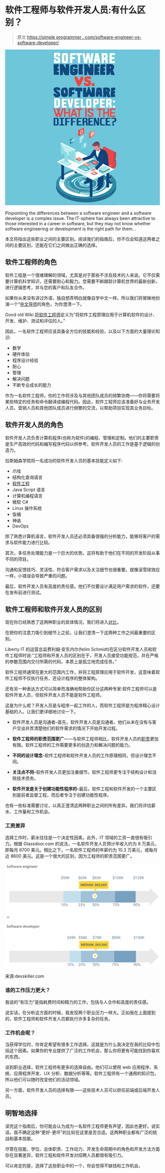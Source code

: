 # 软件工程师与软件开发人员:有什么区别？

> 原文:[https://simple programmer . com/software-engineer-vs-software-developer/](https://simpleprogrammer.com/software-engineer-vs-software-developer/)

![software engineer vs software developer](img/10bff19003b5df20d616c0619d8d256c.png)

Pinpointing the differences between a software engineer and a software developer is a complex issue. The IT-sphere has always been attractive to those interested in a career in software, but they may not know whether software engineering or development is the right path for them. .

本文将指出这些职业之间的主要区别。阅读我们的指南后，你不仅会知道这两者之间的主要区别，还能在它们之间做出正确的选择。

## 软件工程师的角色

软件工程是一个很难理解的领域，尤其是对于那些不涉及技术的人来说。它不仅需要计算机科学知识，还需要耐心和毅力。您需要不断跟踪计算机世界的最新创新，进行逻辑思考，并与您的客户和队友合作。

如果你从来没有讲过外语，独自想弄明白就像自学中文一样。所以我们将冒昧地扮演一个“[中文导师](https://preply.com/en/skype/chinese-tutors)的角色，为你澄清一下。

Good old Wiki [将软件工程师](https://en.wikipedia.org/wiki/Software_engineer)定义为“将软件工程原理应用于计算机软件的设计、开发、维护、测试和评估的人。”

因此，一名软件工程师应该具备全方位的技能和经验，以及以下方面的大量理论知识:

*   数学
*   硬件体验
*   程序设计经验
*   耐心
*   管理
*   解决问题
*   不断专业成长的能力

作为一名软件工程师，你的工作将涉及与其他团队成员的频繁协商——你将需要将某些特定的任务和命令翻译成编程代码。因此，软件工程师应该准备好与业务开发人员、营销人员和其他团队成员进行频繁的交流，以帮助项目实现其业务目标。

## 软件开发人员的角色

软件开发人员负责计算机程序(也称为软件)的编程、管理和定制。他们的主要职责是生产高效的代码和编写程序代码以供参考。软件开发人员的工作是基于逻辑的创造力。

拉斯姆森学院将一名成功的软件开发人员的基本技能定义如下:

*   爪哇
*   结构化查询语言
*   [软件工程](https://simpleprogrammer.com/interview-secrets-programmers-stand-out/)
*   Java Script 语言
*   计算机编程语言
*   微软 C#
*   Linux 操作系统
*   饭桶
*   神谕
*   DevOps

除了熟悉计算机语言，软件开发人员还必须具备很强的分析能力，能够将客户的需求与软件能力进行比较。

其次，多任务处理能力是一个巨大的优势。这将有助于他们在不同的开发阶段从事不同的项目。

沟通和反馈技巧、灵活性、符合客户需求以及关注细节也很重要。就像滚雪球效应一样，小错误会导致严重的问题。

最后，软件开发人员有高度的责任感。他们不仅要设计满足用户需求的软件，还要在发布前进行测试。

## 软件工程师和软件开发人员的区别

现在你已经熟悉了这两种职业的具体情况，我们将进入[对比](https://simpleprogrammer.com/differences-software-engineer-and-programmer/)。

在把你的注意力吸引到细节上之前，让我们澄清一下这两种工作之间最重要的区别。

Liberty IT 的运营总监费利姆·安东内尔(felim Schmidt)在区分软件开发人员和软件工程师时说:“工程师和开发人员的区别在于，开发人员接受功能规范，并在严格的参数范围内交付所需的代码，本质上是孤立地完成任务。”

软件工程师通常在更大的范围内工作，并将工程原理应用于软件开发，这意味着软件工程师不仅执行任务，还设计程序的整体架构。

还有另一种表达方式可以简单而准确地帮助你区分这两种专家:软件工程师可以是软件开发人员，但软件开发人员不能是软件工程师。

这是为什么呢？开发人员是与程序一起工作的人，而软件工程师是为程序精心设计基础的人。让我们更详细地讨论一下。

*   软件开发人员是沟通者–首先，软件开发人员是沟通者。他们从未在没有与客户交谈并弄清楚他们的软件需求的情况下开始开发过程。

*   **软件工程师的职责范围更广**——与软件工程师相比，软件开发人员的[职责](https://www.amazon/dp/B0812C82T9/makithecompsi-20)更加有限。软件工程师的工作需要更多的创造力和解决问题的能力。

*   **不同的设计理念**–软件工程师和软件开发人员的工作原理相同，但设计理念不同。

*   **关注点不同**–软件开发人员更加注重细节。软件工程师更专注于结构设计和消除技术债务。

*   **软件开发是关于创建功能性程序的**–最后，软件工程和软件开发的一个主要区别是前者监督工程，而后者专注于创建功能性程序。

也有一些标准需要讨论，以真正澄清这两种职业之间的所有差异。我们将评估薪水、工作量和工作机会。

### 工资差异

选择工作时，薪水往往是一个决定性因素。此外，IT 领域的工资一直很有吸引力。根据 Glassdoor.com 的说法，一名软件开发人员预计年收入约为 8 万美元，即每月 6700 美元。相比之下，一名软件工程师的年薪约为 10.3 万美元，或每月近 8600 美元。这是一个很大的区别，因为工程师的职责范围更广。

![software engineer vs software developer](img/a7914b83591ca0b55dee117f292bdc7b.png)

来源:devskiller.com

### 谁的工作压力更大？

我说的“有压力”是指耗费时间和精力的工作，包括与人合作和高度的责任感。

说实话，在分析这方面的时候，我发现两个职业压力一样大。正如我在上面提到的，软件工程师和软件开发人员都执行许多复杂的任务。

### 工作机会呢？

当获得学位时，你肯定希望有很多工作选择。这就是为什么我决定在我的比较中包括这个因素。如果你的专业提供了广泛的工作机会，那么你将更有可能找到你喜欢的东西。

谈到职业选择，软件工程师有更多的选择自由。他们可以使用 web 应用程序、系统、应用程序开发、UX 分析、数据分析等等。软件工程师有一个通用的知识包，所以他们可以随时改变他们的活动领域。

另一方面，软件开发人员的选择有限——这些技术人员可以担任前端或后端开发人员。

## 明智地选择

读完这个指南后，你可能会认为成为一名软件工程师更有声望，因此也更好。说实话，我不确定这种“更好-更坏”的比较在这里是否合适。这两种职业都有广泛的挑战和基本技能。

尽管在技能、学位、总体职责、工作动力、开发生命周期中的角色和开发方法方面存在显著差异，软件工程和软件开发对招聘人员都很有吸引力。

可以肯定的是，选择了这些职业中的一个，你会觉得不缺钱和工作机会。